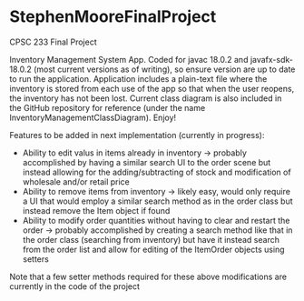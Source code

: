 # StephenMooreFinalProject
CPSC 233 Final Project

Inventory Management System App. Coded for javac 18.0.2 and javafx-sdk-18.0.2 (most current versions as of writing), so ensure version are up to date to run the 
application. Application includes a plain-text file where the inventory is stored from each use of the app so that when the user reopens, the inventory has 
not been lost. Current class diagram is also included in the GitHub repository for reference (under the name InventoryManagementClassDiagram). Enjoy!

Features to be added in next implementation (currently in progress):
  - Ability to edit valus in items already in inventory
    -> probably accomplished by having a similar search UI to the order scene but instead allowing for the adding/subtracting of stock and modification of
       wholesale and/or retail price
  - Ability to remove items from inventory
    -> likely easy, would only require a UI that would employ a similar search method as in the order class but instead remove the Item object if found
  - Ability to modify order quantities without having to clear and restart the order
    -> probably accomplished by creating a search method like that in the order class (searching from inventory) but have it instead search from the order list
       and allow for editing of the ItemOrder objects using setters
       
Note that a few setter methods required for these above modifications are currently in the code of the project
